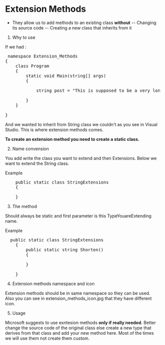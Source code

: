 # Extension Methods

 - They allow us to add methods to an existing class **without** 
 -- Changing its source code 
 -- Creating a new class that inherits from it 
 
 
1. Why to use

If we had :
<pre>
 namespace Extension_Methods
{
    class Program
    {
        static void Main(string[] args)
        {

            string post = "This is supposed to be a very long text This is supposed to be a very long text This is supposed to be a very long text This is supposed to be a very long text This is supposed to be a very long textThis is supposed to be a very long text  ";

        }
    }
 
}
</pre>
And we wanted to inherit from String class we couldn't as you see in Visual Studio. This is where extension methods comes.

**To create an extension method you need to create a static class.**

2. Name convension

You add write the class you want to extend and then Extensions. Below we want to extend the String class.

Example
<pre>
	public static class StringExtensions
    {
		
    }
</pre>
3. The method

Should always be static and first parameter is this TypeYouareExtending name.

Example 
<pre>
  public static class StringExtensions
    {
        public static string Shorten()
        {

        }

    }
</pre>	
4. Extension methods namespace and icon

Extension methods should be in same namespace so they can be used. Also you can see in extension_methods_icon.jpg 
that they have different icon.

5. Usage

Microsoft suggests to use exntesion methods **only if really needed**. Better change the source code of the original 
class else create a new type that derives from that class and add your new method here. Most of the times we will use them 
not create them custom.




  


